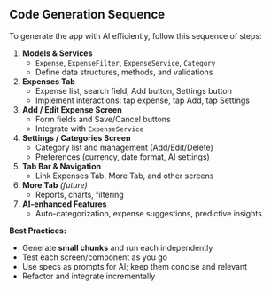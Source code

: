 ## Code Generation Sequence

To generate the app with AI efficiently, follow this sequence of steps:

1. **Models & Services**  
   - `Expense`, `ExpenseFilter`, `ExpenseService`, `Category`  
   - Define data structures, methods, and validations  
2. **Expenses Tab**  
   - Expense list, search field, Add button, Settings button  
   - Implement interactions: tap expense, tap Add, tap Settings  
3. **Add / Edit Expense Screen**  
   - Form fields and Save/Cancel buttons  
   - Integrate with `ExpenseService`  
4. **Settings / Categories Screen**  
   - Category list and management (Add/Edit/Delete)  
   - Preferences (currency, date format, AI settings)  
5. **Tab Bar & Navigation**  
   - Link Expenses Tab, More Tab, and other screens  
6. **More Tab** *(future)*  
   - Reports, charts, filtering  
7. **AI-enhanced Features**  
   - Auto-categorization, expense suggestions, predictive insights  

**Best Practices:**
- Generate **small chunks** and run each independently  
- Test each screen/component as you go  
- Use specs as prompts for AI; keep them concise and relevant  
- Refactor and integrate incrementally  
